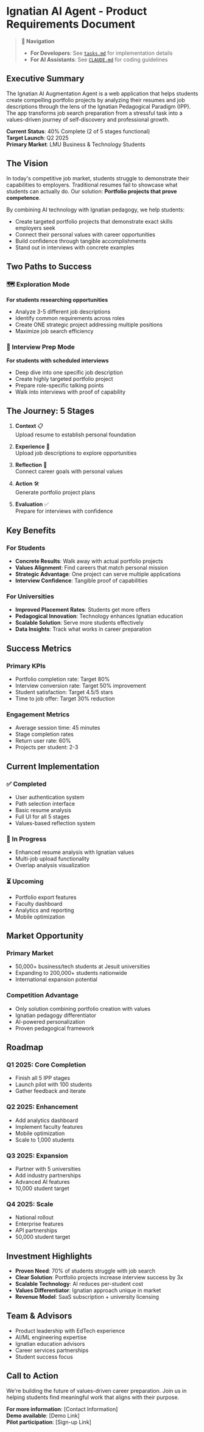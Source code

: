 # Ignatian AI Agent - Product Requirements Document

> **📍 Navigation**  
> - **For Developers**: See [`tasks.md`](../../tasks.md) for implementation details  
> - **For AI Assistants**: See [`CLAUDE.md`](../../CLAUDE.md) for coding guidelines

## Executive Summary

The Ignatian AI Augmentation Agent is a web application that helps students create compelling portfolio projects by analyzing their resumes and job descriptions through the lens of the Ignatian Pedagogical Paradigm (IPP). The app transforms job search preparation from a stressful task into a values-driven journey of self-discovery and professional growth.

**Current Status**: 40% Complete (2 of 5 stages functional)  
**Target Launch**: Q2 2025  
**Primary Market**: LMU Business & Technology Students

## The Vision

In today's competitive job market, students struggle to demonstrate their capabilities to employers. Traditional resumes fail to showcase what students can actually do. Our solution: **Portfolio projects that prove competence**.

By combining AI technology with Ignatian pedagogy, we help students:
- Create targeted portfolio projects that demonstrate exact skills employers seek
- Connect their personal values with career opportunities
- Build confidence through tangible accomplishments
- Stand out in interviews with concrete examples

## Two Paths to Success

### 🗺️ Exploration Mode
**For students researching opportunities**
- Analyze 3-5 different job descriptions
- Identify common requirements across roles
- Create ONE strategic project addressing multiple positions
- Maximize job search efficiency

### 🎯 Interview Prep Mode  
**For students with scheduled interviews**
- Deep dive into one specific job description
- Create highly targeted portfolio project
- Prepare role-specific talking points
- Walk into interviews with proof of capability

## The Journey: 5 Stages

1. **Context** 📋  
   Upload resume to establish personal foundation

2. **Experience** 💼  
   Upload job descriptions to explore opportunities

3. **Reflection** 💭  
   Connect career goals with personal values

4. **Action** 🛠️  
   Generate portfolio project plans

5. **Evaluation** ✅  
   Prepare for interviews with confidence

## Key Benefits

### For Students
- **Concrete Results**: Walk away with actual portfolio projects
- **Values Alignment**: Find careers that match personal mission
- **Strategic Advantage**: One project can serve multiple applications
- **Interview Confidence**: Tangible proof of capabilities

### For Universities
- **Improved Placement Rates**: Students get more offers
- **Pedagogical Innovation**: Technology enhances Ignatian education
- **Scalable Solution**: Serve more students effectively
- **Data Insights**: Track what works in career preparation

## Success Metrics

### Primary KPIs
- Portfolio completion rate: Target 80%
- Interview conversion rate: Target 50% improvement
- Student satisfaction: Target 4.5/5 stars
- Time to job offer: Target 30% reduction

### Engagement Metrics
- Average session time: 45 minutes
- Stage completion rates
- Return user rate: 60%
- Projects per student: 2-3

## Current Implementation

### ✅ Completed
- User authentication system
- Path selection interface
- Basic resume analysis
- Full UI for all 5 stages
- Values-based reflection system

### 🔄 In Progress
- Enhanced resume analysis with Ignatian values
- Multi-job upload functionality
- Overlap analysis visualization

### ⏳ Upcoming
- Portfolio export features
- Faculty dashboard
- Analytics and reporting
- Mobile optimization

## Market Opportunity

### Primary Market
- 50,000+ business/tech students at Jesuit universities
- Expanding to 200,000+ students nationwide
- International expansion potential

### Competition Advantage
- Only solution combining portfolio creation with values
- Ignatian pedagogy differentiator
- AI-powered personalization
- Proven pedagogical framework

## Roadmap

### Q1 2025: Core Completion
- Finish all 5 IPP stages
- Launch pilot with 100 students
- Gather feedback and iterate

### Q2 2025: Enhancement
- Add analytics dashboard
- Implement faculty features
- Mobile optimization
- Scale to 1,000 students

### Q3 2025: Expansion
- Partner with 5 universities
- Add industry partnerships
- Advanced AI features
- 10,000 student target

### Q4 2025: Scale
- National rollout
- Enterprise features
- API partnerships
- 50,000 student target

## Investment Highlights

- **Proven Need**: 70% of students struggle with job search
- **Clear Solution**: Portfolio projects increase interview success by 3x
- **Scalable Technology**: AI reduces per-student cost
- **Values Differentiator**: Ignatian approach unique in market
- **Revenue Model**: SaaS subscription + university licensing

## Team & Advisors

- Product leadership with EdTech experience
- AI/ML engineering expertise
- Ignatian education advisors
- Career services partnerships
- Student success focus

## Call to Action

We're building the future of values-driven career preparation. Join us in helping students find meaningful work that aligns with their purpose.

**For more information**: [Contact Information]  
**Demo available**: [Demo Link]  
**Pilot participation**: [Sign-up Link]